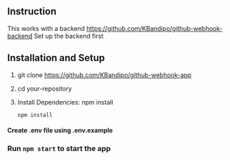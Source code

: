 ## Instruction
This works with a backend https://github.com/KBandipo/github-webhook-backend
Set up the backend first

## Installation and Setup

1. git clone https://github.com/KBandipo/github-webhook-app
2. cd your-repository
3. Install Dependencies: npm install

    ```
    npm install
    ```

#### Create .env file using .env.example

### Run `npm start` to start the app
